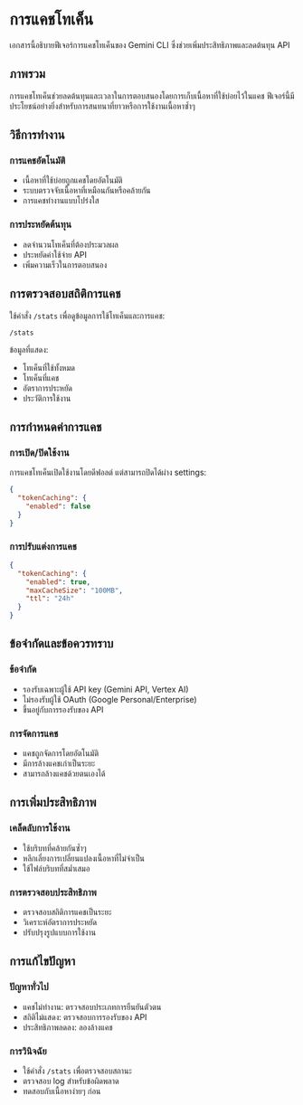 # การแคชโทเค็น

เอกสารนี้อธิบายฟีเจอร์การแคชโทเค็นของ Gemini CLI ซึ่งช่วยเพิ่มประสิทธิภาพและลดต้นทุน API

## ภาพรวม

การแคชโทเค็นช่วยลดต้นทุนและเวลาในการตอบสนองโดยการเก็บเนื้อหาที่ใช้บ่อยไว้ในแคช ฟีเจอร์นี้มีประโยชน์อย่างยิ่งสำหรับการสนทนาที่ยาวหรือการใช้งานเนื้อหาซ้ำๆ

## วิธีการทำงาน

### การแคชอัตโนมัติ
- เนื้อหาที่ใช้บ่อยถูกแคชโดยอัตโนมัติ
- ระบบตรวจจับเนื้อหาที่เหมือนกันหรือคล้ายกัน
- การแคชทำงานแบบโปร่งใส

### การประหยัดต้นทุน
- ลดจำนวนโทเค็นที่ต้องประมวลผล
- ประหยัดค่าใช้จ่าย API
- เพิ่มความเร็วในการตอบสนอง

## การตรวจสอบสถิติการแคช

ใช้คำสั่ง `/stats` เพื่อดูข้อมูลการใช้โทเค็นและการแคช:

```
/stats
```

ข้อมูลที่แสดง:
- โทเค็นที่ใช้ทั้งหมด
- โทเค็นที่แคช
- อัตราการประหยัด
- ประวัติการใช้งาน

## การกำหนดค่าการแคช

### การเปิด/ปิดใช้งาน

การแคชโทเค็นเปิดใช้งานโดยดีฟอลต์ แต่สามารถปิดได้ผ่าง settings:

```json
{
  "tokenCaching": {
    "enabled": false
  }
}
```

### การปรับแต่งการแคช

```json
{
  "tokenCaching": {
    "enabled": true,
    "maxCacheSize": "100MB",
    "ttl": "24h"
  }
}
```

## ข้อจำกัดและข้อควรทราบ

### ข้อจำกัด
- รองรับเฉพาะผู้ใช้ API key (Gemini API, Vertex AI)
- ไม่รองรับผู้ใช้ OAuth (Google Personal/Enterprise)
- ขึ้นอยู่กับการรองรับของ API

### การจัดการแคช
- แคชถูกจัดการโดยอัตโนมัติ
- มีการล้างแคชเก่าเป็นระยะ
- สามารถล้างแคชด้วยตนเองได้

## การเพิ่มประสิทธิภาพ

### เคล็ดลับการใช้งาน
- ใช้บริบทที่คล้ายกันซ้ำๆ
- หลีกเลี่ยงการเปลี่ยนแปลงเนื้อหาที่ไม่จำเป็น
- ใช้ไฟล์บริบทที่สม่ำเสมอ

### การตรวจสอบประสิทธิภาพ
- ตรวจสอบสถิติการแคชเป็นระยะ
- วิเคราะห์อัตราการประหยัด
- ปรับปรุงรูปแบบการใช้งาน

## การแก้ไขปัญหา

### ปัญหาทั่วไป
- แคชไม่ทำงาน: ตรวจสอบประเภทการยืนยันตัวตน
- สถิติไม่แสดง: ตรวจสอบการรองรับของ API
- ประสิทธิภาพลดลง: ลองล้างแคช

### การวินิจฉัย
- ใช้คำสั่ง `/stats` เพื่อตรวจสอบสถานะ
- ตรวจสอบ log สำหรับข้อผิดพลาด
- ทดสอบกับเนื้อหาง่ายๆ ก่อน
